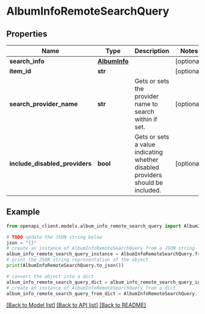# AlbumInfoRemoteSearchQuery


## Properties

Name | Type | Description | Notes
------------ | ------------- | ------------- | -------------
**search_info** | [**AlbumInfo**](AlbumInfo.md) |  | [optional] 
**item_id** | **str** |  | [optional] 
**search_provider_name** | **str** | Gets or sets the provider name to search within if set. | [optional] 
**include_disabled_providers** | **bool** | Gets or sets a value indicating whether disabled providers should be included. | [optional] 

## Example

```python
from openapi_client.models.album_info_remote_search_query import AlbumInfoRemoteSearchQuery

# TODO update the JSON string below
json = "{}"
# create an instance of AlbumInfoRemoteSearchQuery from a JSON string
album_info_remote_search_query_instance = AlbumInfoRemoteSearchQuery.from_json(json)
# print the JSON string representation of the object
print(AlbumInfoRemoteSearchQuery.to_json())

# convert the object into a dict
album_info_remote_search_query_dict = album_info_remote_search_query_instance.to_dict()
# create an instance of AlbumInfoRemoteSearchQuery from a dict
album_info_remote_search_query_from_dict = AlbumInfoRemoteSearchQuery.from_dict(album_info_remote_search_query_dict)
```
[[Back to Model list]](../README.md#documentation-for-models) [[Back to API list]](../README.md#documentation-for-api-endpoints) [[Back to README]](../README.md)



